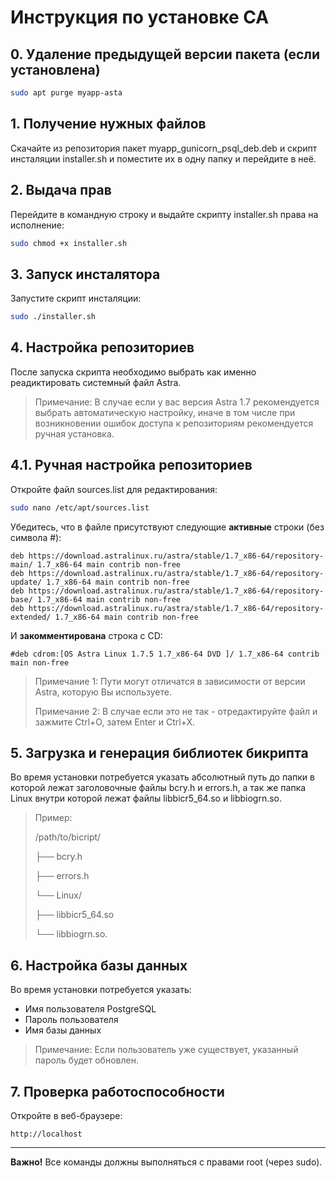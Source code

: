 # Инструкция по установке CA

## 0. Удаление предыдущей версии пакета (если установлена)

```bash
sudo apt purge myapp-asta
```

## 1. Получение нужных файлов

Скачайте из репозитория пакет myapp_gunicorn_psql_deb.deb и скрипт инсталяции installer.sh и поместите их в одну папку и перейдите в неё.

## 2. Выдача прав

Перейдите в командную строку и выдайте скрипту installer.sh права на исполнение:
```bash
sudo chmod +x installer.sh
```

## 3. Запуск инсталятора

Запустите скрипт инсталяции:
```bash
sudo ./installer.sh
```

## 4. Настройка репозиториев

После запуска скрипта необходимо выбрать как именно реадиктировать системный файл Astra.

> Примечание: В случае если у вас версия Astra 1.7 рекомендуется выбрать автоматическую настройку, иначе в том числе при возникновении ошибок доступа к репозиториям рекомендуется ручная установка.

## 4.1. Ручная настройка репозиториев

Откройте файл sources.list для редактирования:
```bash
sudo nano /etc/apt/sources.list
```

Убедитесь, что в файле присутствуют следующие **активные** строки (без символа #):
```
deb https://download.astralinux.ru/astra/stable/1.7_x86-64/repository-main/ 1.7_x86-64 main contrib non-free
deb https://download.astralinux.ru/astra/stable/1.7_x86-64/repository-update/ 1.7_x86-64 main contrib non-free
deb https://download.astralinux.ru/astra/stable/1.7_x86-64/repository-base/ 1.7_x86-64 main contrib non-free
deb https://download.astralinux.ru/astra/stable/1.7_x86-64/repository-extended/ 1.7_x86-64 main contrib non-free
```

И **закомментирована** строка с CD:
```
#deb cdrom:[OS Astra Linux 1.7.5 1.7_x86-64 DVD ]/ 1.7_x86-64 contrib main non-free
```
> Примечание 1: Пути могут отличатся в зависимости от версии Astra, которую Вы используете.
> 
> Примечание 2: В случае если это не так - отредактируйте файл и зажмите Ctrl+O, затем Enter и Ctrl+X.

## 5. Загрузка и генерация библиотек бикрипта

Во время установки потребуется указать абсолютный путь до папки в которой лежат заголовочные файлы bcry.h и errors.h, а так же папка Linux внутри которой лежат файлы libbicr5_64.so и libbiogrn.so.

> Пример:
> 
>/path/to/bicript/
> 
>├── bcry.h
> 
>├── errors.h
> 
>└── Linux/
> 
>    ├── libbicr5_64.so
> 
>    └── libbiogrn.so.

## 6. Настройка базы данных

Во время установки потребуется указать:
- Имя пользователя PostgreSQL
- Пароль пользователя
- Имя базы данных

> Примечание: Если пользователь уже существует, указанный пароль будет обновлен.

## 7. Проверка работоспособности

Откройте в веб-браузере:
```
http://localhost
```

---

**Важно!** Все команды должны выполняться с правами root (через sudo).
